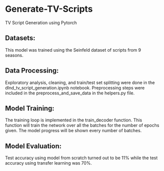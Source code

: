 # Generate-TV-Scripts
TV Script Generation using Pytorch

## Datasets:
This model was trained using the Seinfeld dataset of scripts from 9 seasons. 

## Data Processing:
Exploratory analysis, cleaning, and train/test set splitting were done in the dlnd_tv_script_generation.ipynb notebook. Preprocessing steps were included in the preprocess_and_save_data in the helpers.py file.

## Model Training:
The training loop is implemented in the train_decoder function. This function will train the network over all the batches for the number of epochs given. The model progress will be shown every number of batches.

## Model Evaluation:
Test accuracy using model from scratch turned out to be 11% while the test accuracy using transfer learning was 70%. 
